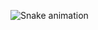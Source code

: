 ![Snake animation](https://github.com/thepiyushmalhotra/thepiyushmalhotra/blob/output/github-contribution-grid-snake.svg)
<!---
Neversmile521/Neversmile521 is a ✨ special ✨ repository because its `README.md` (this file) appears on your GitHub profile.
You can click the Preview link to take a look at your changes.
--->
